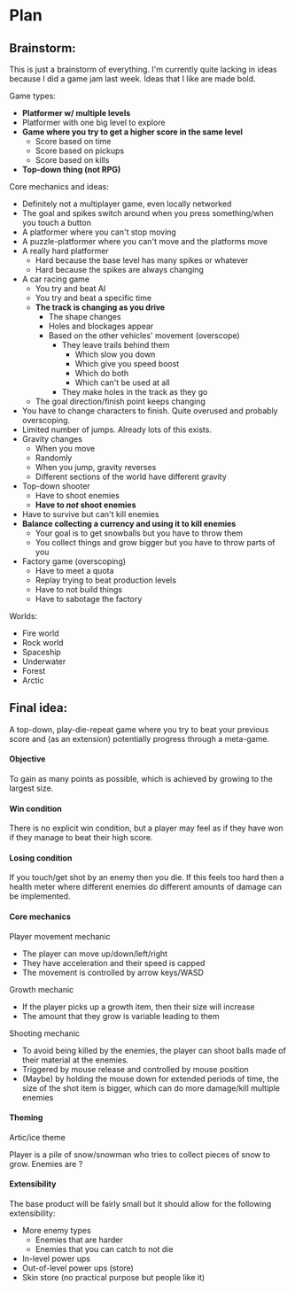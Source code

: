 # Plan

## Brainstorm:

This is just a brainstorm of everything. I'm currently quite lacking in ideas because I did a game jam last week. Ideas that I like are made bold.

Game types:
- **Platformer w/ multiple levels**
- Platformer with one big level to explore
- **Game where you try to get a higher score in the same level**
    - Score based on time
    - Score based on pickups
    - Score based on kills
- **Top-down thing (not RPG)**

Core mechanics and ideas:
- Definitely not a multiplayer game, even locally networked
- The goal and spikes switch around when you press something/when you touch a button
- A platformer where you can't stop moving
- A puzzle-platformer where you can't move and the platforms move
- A really hard platformer
    - Hard because the base level has many spikes or whatever
    - Hard because the spikes are always changing
- A car racing game
    - You try and beat AI
    - You try and beat a specific time
    - **The track is changing as you drive**
        - The shape changes
        - Holes and blockages appear
        - Based on the other vehicles' movement (overscope)
            - They leave trails behind them
                - Which slow you down
                - Which give you speed boost
                - Which do both
                - Which can't be used at all
            - They make holes in the track as they go
    - The goal direction/finish point keeps changing
- You have to change characters to finish. Quite overused and probably overscoping.
- Limited number of jumps. Already lots of this exists.
- Gravity changes
    - When you move
    - Randomly
    - When you jump, gravity reverses
    - Different sections of the world have different gravity
- Top-down shooter
    - Have to shoot enemies
    - **Have to *not* shoot enemies**
- Have to survive but can't kill enemies
- **Balance collecting a currency and using it to kill enemies**
    - Your goal is to get snowballs but you have to throw them
    - You collect things and grow bigger but you have to throw parts of you
- Factory game (overscoping)
    - Have to meet a quota
    - Replay trying to beat production levels
    - Have to not build things
    - Have to sabotage the factory

Worlds:
- Fire world
- Rock world
- Spaceship
- Underwater
- Forest
- Arctic

## Final idea:

A top-down, play-die-repeat game where you try to beat your previous score and (as an extension) potentially progress through a meta-game.

#### Objective

To gain as many points as possible, which is achieved by growing to the largest size. 

#### Win condition

There is no explicit win condition, but a player may feel as if they have won if they manage to beat their high score.

#### Losing condition

If you touch/get shot by an enemy then you die. If this feels too hard then a health meter where different enemies do different amounts of damage can be implemented.

#### Core mechanics

Player movement mechanic
- The player can move up/down/left/right
- They have acceleration and their speed is capped
- The movement is controlled by arrow keys/WASD

Growth mechanic
- If the player picks up a growth item, then their size will increase
- The amount that they grow is variable leading to them

Shooting mechanic
- To avoid being killed by the enemies, the player can shoot balls made of their material at the enemies.
- Triggered by mouse release and controlled by mouse position
- (Maybe) by holding the mouse down for extended periods of time, the size of the shot item is bigger, which can do more damage/kill multiple enemies

#### Theming

Artic/ice theme

Player is a pile of snow/snowman who tries to collect pieces of snow to grow. Enemies are ?

#### Extensibility

The base product will be fairly small but it should allow for the following extensibility:
- More enemy types
    - Enemies that are harder
    - Enemies that you can catch to not die
- In-level power ups
- Out-of-level power ups (store)
- Skin store (no practical purpose but people like it)